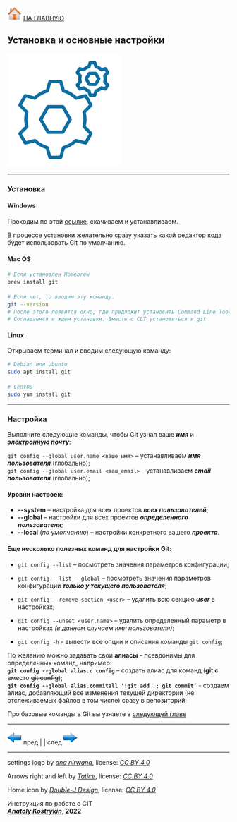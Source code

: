 [![home](./images/home.png)](./readme.md "Домой") [НА ГЛАВНУЮ](./readme.md "Вернуться на главную страницу")

<!--Можно комбинировать HTML и Markdown. / Стили в дальнейшем будем задавать в CSS, пока исп. атрибут style /-->
## Установка и основные настройки

![logo_settings](./images/setting_icon.png)

---

### Установка

#### Windows 

Проходим по этой [ссылке](https://git-scm.com/download/win), скачиваем и устанавливаем.

В процессе установки желательно сразу указать какой редактор кода будет использовать Git по умолчанию.

#### Mac OS
~~~bash
# Если установлен Homebrew
brew install git

# Если нет, то вводим эту команду. 
git --version
# После этого появится окно, где предложит установить Command Line Tools (CLT).
# Соглашаемся и ждем установки. Вместе с CLT установиться и git
~~~

#### Linux

Открываем терминал и вводим следующую команду:

~~~bash
# Debian или Ubuntu
sudo apt install git

# CentOS
sudo yum install git
~~~

---

### Настройка

Выполните следующие команды, чтобы Git узнал ваше ***имя*** и ***электронную почту***:

`git config --global user.name <ваше_имя>` – устанавливаем ***имя пользователя*** (глобально);  
`git config --global user.email <ваш_email>` - устанавливаем ***email пользователя*** (глобально);

#### Уровни настроек:    
  * **--system** – настройка для всех проектов ***всех пользователей***;  
  * **--global** – настройки для всех проектов ***определенного пользователя***;  
  * **--local** (*по умолчанию*) – настройки конкретного вашего ***проекта***.  

#### Еще несколько полезных команд для настройки Git:

* `git config --list` – посмотреть значения параметров конфигурации;

* `git config --list --global` – посмотреть значения параметров конфигурации ***только у текущего пользователя***;

* `git config --remove-section <user>` – удалить всю секцию ***user*** в настройках;

* `git config --unset <user.name>` – удалить определенный параметр в настройках *(в данном случаем имя пользователя)*;

* `git config -h` - вывести все опции и описания команды `git config`;

По желанию можно задавать свои **алиасы** - псевдонимы для определенных команд, например:  
**`git config --global alias.c config`** – создать алиас для команд (**git c** вместо ~~git config~~);  
**``git config --global alias.commitall ‘!git add .; git commit’``** - создаем алиас, добавляющий все изменения текущей директории (не отслеживаемых файлов в том числе) сразу в репозиторий;

Про базовые команды в Git вы узнаете в [следующей главе](./getting_started.md "Следующая глава")

---

[![previous](./images/arrow_left.png)](./about_Git.md "Предыдущая")
пред | | след [![next](./images/arrow_right.png)](./getting_started.md "Следующая")

---

settings logo by *[ana nirwana](https://www.iconfinder.com/anir)*, 
license: *[CC BY 4.0](https://creativecommons.org/licenses/by/4.0/)*

Arrows right and left by *[Tatice](http://tatice.deviantart.com)*, 
license: *[CC BY 4.0](https://creativecommons.org/licenses/by/4.0/)*

Home icon by *[Double-J Design](http://www.doublejdesign.co.uk)*, 
license: *[CC BY 4.0](https://creativecommons.org/licenses/by/4.0/)*

Инструкция по работе с GIT  
***[Anatoly Kostrykin](https://github.com/Anatoly-web-dev)***, **2022**
